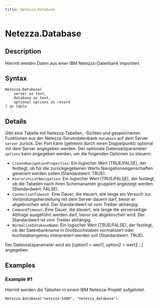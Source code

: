 ```yaml
---
title: Netezza.Database
---
```


# Netezza.Database


## Description

Hiermit werden Daten aus einer IBM Netezza-Datenbank importiert.


## Syntax

```powerquery
Netezza.Database(
    server as text,
    database as text,
    optional options as record
) as table
```


## Details

Gibt eine Tabelle mit Netezza-Tabellen, -Sichten und gespeicherten Funktionen aus der Netezza-Serverdatenbank <code>database</code> auf dem Server <code>server</code> zurück. Der Port kann (getrennt durch einen Doppelpunkt) optional mit dem Server angegeben werden. Der optionale Datensatzparameter <code>options</code> kann angegeben werden, um die folgenden Optionen zu steuern:<ul>        <li><code>CreateNavigationProperties</code>: Ein logischer Wert (TRUE/FALSE), der festlegt, ob für die zurückgegebenen Werte Navigationseigenschaften generiert werden sollen (Standardwert: TRUE).</li>        <li><code>HierarchicalNavigation</code>: Ein logischer Wert (TRUE/FALSE), der festlegt, ob die Tabellen nach ihren Schemanamen gruppiert angezeigt werden (Standardwert: FALSE).</li>        <li><code>ConnectionTimeout</code>: Eine Dauer, die steuert, wie lange ein Versuch zur Verbindungsherstellung mit dem Server dauern darf, bevor er abgebrochen wird. Der Standardwert ist vom Treiber abhängig.</li>        <li><code>CommandTimeout</code>: Eine Dauer, die steuert, wie lange die serverseitige Abfrage ausgeführt werden darf, bevor sie abgebrochen wird. Der Standardwert ist vom Treiber abhängig.</li><li><code>NormalizeDatabaseName</code>: Ein logischer Wert (TRUE/FALSE), der festlegt, ob der Datenbankname in Großbuchstaben normalisiert oder buchstabengetreu interpretiert werden soll (Standardwert: TRUE).</li></ul>Der Datensatzparameter wird als [option1 = wert1, option2 = wert2...] angegeben.


## Examples

### Example #1 
Hiermit werden die Tabellen in einem IBM Netezza-Projekt aufgelistet.
```powerquery
Netezza.Database("netezza:5480", "netezza_database")
```



